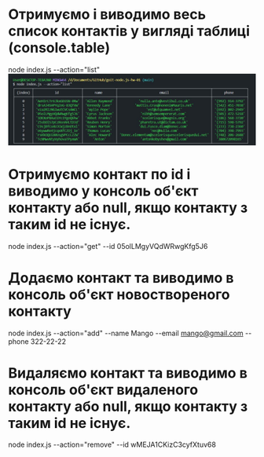 # Отримуємо і виводимо весь список контактів у вигляді таблиці (console.table)

node index.js --action="list"
![alt text](https://github.com/AntonKobyshev/goit-node.js-hw-01/blob/main/screenshots/1.JPG?raw=true)

# Отримуємо контакт по id і виводимо у консоль об'єкт контакту або null, якщо контакту з таким id не існує.

node index.js --action="get" --id 05olLMgyVQdWRwgKfg5J6

# Додаємо контакт та виводимо в консоль об'єкт новоствореного контакту

node index.js --action="add" --name Mango --email mango@gmail.com --phone 322-22-22

# Видаляємо контакт та виводимо в консоль об'єкт видаленого контакту або null, якщо контакту з таким id не існує.

node index.js --action="remove" --id wMEJA1CKizC3cyfXtuv68
